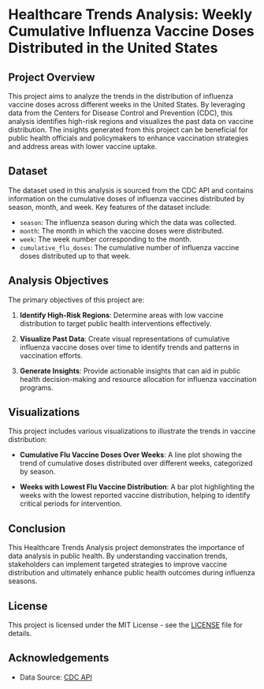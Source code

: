 # Healthcare Trends Analysis: Weekly Cumulative Influenza Vaccine Doses Distributed in the United States

## Project Overview

This project aims to analyze the trends in the distribution of influenza vaccine doses across different weeks in the United States. By leveraging data from the Centers for Disease Control and Prevention (CDC), this analysis identifies high-risk regions and visualizes the past data on vaccine distribution. The insights generated from this project can be beneficial for public health officials and policymakers to enhance vaccination strategies and address areas with lower vaccine uptake.

## Dataset

The dataset used in this analysis is sourced from the CDC API and contains information on the cumulative doses of influenza vaccines distributed by season, month, and week. Key features of the dataset include:

- `season`: The influenza season during which the data was collected.
- `month`: The month in which the vaccine doses were distributed.
- `week`: The week number corresponding to the month.
- `cumulative_flu_doses`: The cumulative number of influenza vaccine doses distributed up to that week.

## Analysis Objectives

The primary objectives of this project are:

1. **Identify High-Risk Regions**: Determine areas with low vaccine distribution to target public health interventions effectively.
  
2. **Visualize Past Data**: Create visual representations of cumulative influenza vaccine doses over time to identify trends and patterns in vaccination efforts.

3. **Generate Insights**: Provide actionable insights that can aid in public health decision-making and resource allocation for influenza vaccination programs.

## Visualizations

This project includes various visualizations to illustrate the trends in vaccine distribution:

- **Cumulative Flu Vaccine Doses Over Weeks**: A line plot showing the trend of cumulative doses distributed over different weeks, categorized by season.
  
- **Weeks with Lowest Flu Vaccine Distribution**: A bar plot highlighting the weeks with the lowest reported vaccine distribution, helping to identify critical periods for intervention.

## Conclusion

This Healthcare Trends Analysis project demonstrates the importance of data analysis in public health. By understanding vaccination trends, stakeholders can implement targeted strategies to improve vaccine distribution and ultimately enhance public health outcomes during influenza seasons.

## License

This project is licensed under the MIT License - see the [LICENSE](LICENSE) file for details.

## Acknowledgements

- Data Source: [CDC API](https://data.cdc.gov/resource/e5zk-7tx5.csv)
